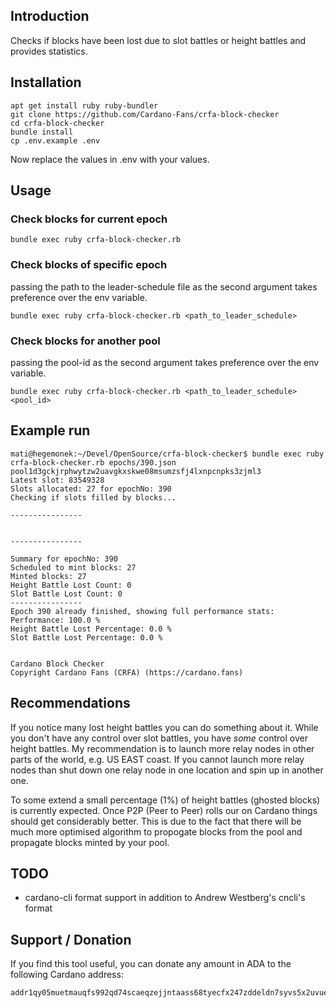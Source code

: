 ## Introduction

Checks if blocks have been lost due to slot battles or height battles and provides statistics.

## Installation

```
apt get install ruby ruby-bundler
git clone https://github.com/Cardano-Fans/crfa-block-checker
cd crfa-block-checker
bundle install
cp .env.example .env
```

Now replace the values in .env with your values.

## Usage

### Check blocks for current epoch

```
bundle exec ruby crfa-block-checker.rb
```

### Check blocks of specific epoch

passing the path to the leader-schedule file as the second argument takes preference over the env variable.

```
bundle exec ruby crfa-block-checker.rb <path_to_leader_schedule>
```

### Check blocks for another pool

passing the pool-id as the second argument takes preference over the env variable.

```
bundle exec ruby crfa-block-checker.rb <path_to_leader_schedule> <pool_id>
```

## Example run
```
mati@hegemonek:~/Devel/OpenSource/crfa-block-checker$ bundle exec ruby crfa-block-checker.rb epochs/390.json pool1d3gckjrphwytzw2uavgkxskwe08msumzsfj4lxnpcnpks3zjml3
Latest slot: 83549328
Slots allocated: 27 for epochNo: 390
Checking if slots filled by blocks...

----------------


----------------

Summary for epochNo: 390
Scheduled to mint blocks: 27
Minted blocks: 27
Height Battle Lost Count: 0
Slot Battle Lost Count: 0
----------------
Epoch 390 already finished, showing full performance stats:
Performance: 100.0 %
Height Battle Lost Percentage: 0.0 %
Slot Battle Lost Percentage: 0.0 %


Cardano Block Checker
Copyright Cardano Fans (CRFA) (https://cardano.fans)
```

## Recommendations
If you notice many lost height battles you can do something about it. While you don't have any control over slot battles, you have *some* control over height battles. My recommendation is to launch more relay nodes in other parts of the world, e.g. US EAST coast. If you cannot launch more relay nodes than shut down one relay node in one location and spin up in another one.

To some extend a small percentage (1%) of height battles (ghosted blocks) is currently expected. Once P2P (Peer to Peer) rolls our on Cardano things should get considerably better. This is due to the fact that there will be much more optimised algorithm to propogate blocks from the pool and propagate blocks minted by your pool.

## TODO
- cardano-cli format support in addition to Andrew Westberg's cncli's format

## Support / Donation
If you find this tool useful, you can donate any amount in ADA to the following Cardano address:
```
addr1qy05muetmauqfs992qd74scaeqzejjntaass68tyecfx247zddeldn7syvs5x2uvuefk66azhr7lelrj423lxapuxkks90meng
```
